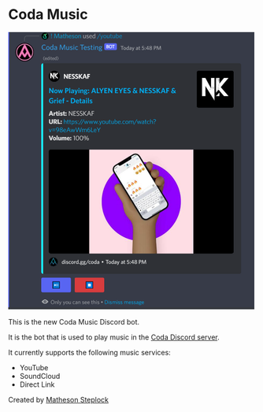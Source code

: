 # Coda Music

<img src=".github/assets/demo.png"
     alt="Coda Music embed preview"
     width="500"/>

This is the new Coda Music Discord bot.

It is the bot that is used to play music in the [Coda Discord server](https://projectcoda.studio/discord).

It currently supports the following music services:

- YouTube
- SoundCloud
- Direct Link

Created by [Matheson Steplock](https://github.com/ikifar2012/)
